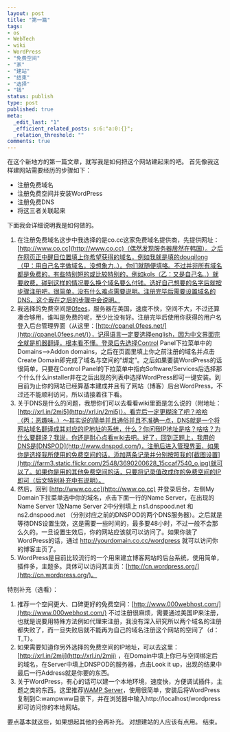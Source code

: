 ```yaml
---
layout: post
title: "第一篇"
tags:
- os
- WebTech
- wiki
- WordPress
- "免费空间"
- "家"
- "建站"
- "结束"
- "选择"
- "钱"
status: publish
type: post
published: true
meta:
  _edit_last: "1"
  _efficient_related_posts: s:6:"a:0:{}";
  _relation_threshold: ""
comments: true
---
```

在这个新地方的第一篇文章，就写我是如何把这个网站建起来的吧。 首先像我这样建网站需要经历的步骤如下：

- 注册免费域名
- 注册免费空间并安装WordPress
- 注册免费DNS
- 将这三者关联起来

下面我会详细说明我是如何做的。

1. 在注册免费域名这步中我选择的是co.cc这家免费域名提供商，先提供网址：[http://www.co.cc](http://www.co.cc)（偶然发现服务器居然在韩国）。之后在网页正中醒目位置填上你希望获得的域名，例如我就是填的douqilong（甲：用自己名字做域名，没想象力..）。你们就随便填咯。不过并非所有域名都是免费的，有些特别短的或比较特别的，例如kols（乙：又是自己名..）就要收费，碰到这样的情况要么换个域名要么付钱。选好自己想要的名字后就按步骤注册吧，很简单，没有什么难点需要说明。注册完毕后需要设置域名的DNS，这个我在之后的步骤中会说明。
2. 我选择的免费空间是[0fees](http://www.0fees.net/)，服务器在美国，速度不快，空间不大，不过还算凑合够用，谁叫是免费的呢，至少比没有好。注册完毕后使用你获得的用户名登入后台管理界面（从这里：[http://cpanel.0fees.net/](http://cpanel.0fees.net/)），记得语言一定要选择english，因为中文界面完全就是机器翻译，根本看不懂。登录后先选择Control Panel下拉菜单中的Domains--\>Addon domains，之后在页面里填上你之前注册的域名并点击Create Domain即完成了域名与空间的“绑定”。之后如果要装WordPress的话很简单，只要在Control Panel的下拉菜单中指向Software/Services后选择那个什么什么installer并在之后出现的列表中选择WordPress即可一键安装。到目前为止你的网站已经算基本建成并且有了网站（博客）后台WordPress，不过还不能顺利访问，所以请接着往下看。
3. 关于DNS是什么的问题，我想你们可以去看看wiki里面是怎么说的（附地址：[http://xrl.in/2mi5](http://xrl.in/2mi5)）。看完后一定更糊涂了吧？哈哈（丙：恶趣味..）～其实说的简单并且通俗并且不准确一点，DNS就是一个将网站域名翻译成其对应的IP地址的系统，什么？你问我IP地址是啥？啥啥？为什么要翻译？我说，你还是耐心点看wiki去吧。好了，回到正题上，我用的DNS是[DNSPOD](http://www.dnspod.com/)，注册后进入管理界面，如果你是选择我所使用的免费空间的话，添加两条记录并分别按照我的[截图设置](http://farm3.static.flickr.com/2548/3690200628_15ccaf7540_o.jpg)就可以了。如果你是用的其他免费空间的话，只要将记录值改成你的免费空间的IP即可（后文特别补充中有说明）。
4. 然后，回到 [http://www.co.cc](http://www.co.cc) 并登录后台，左侧My Domain下拉菜单选中你的域名，点击下面一行的Name Server，在出现的Name Server 1及Name Server 2中分别填上 ns1.dnspood.net 和 ns2.dnspood.net （分别对应之前的DNSPOD的两个DNS服务器）。之后就是等待DNS设置生效，这是需要一些时间的，最多要48小时，不过一般不会那么久的。一旦设置生效后，你的网站应该就可以访问了。如果你装了WordPress的话，通过 http://yourdomain.co.cc/wordpress 就可以访问你的博客主页了。
5. WordPress是目前比较流行的一个用来建立博客网站的后台系统，使用简单，插件多，主题多。具体可以访问其主页：[http://cn.wordpress.org/](http://cn.wordpress.org/)。

特别补充（选看）：

1. 推荐一个空间更大、口碑更好的免费空间：[http://www.000webhost.com/](http://www.000webhost.com/) 不过注册很麻烦，需要通过美国IP来注册，也就是说要用特殊方法例如代理来注册，我没有深入研究所以两个域名的注册都失败了，而一旦失败后就不能再为自己的域名注册这个网站的空间了（d：T\_T）。
2. 如果需要知道你另外选择的免费空间的IP地址，可以去这里：[http://xrl.in/2mij](http://xrl.in/2mij) ，在Domain中填上你已与空间绑定后的域名，在Server中填上DNSPOD的服务器，点击Look it up，出现的结果中最后一行Address就是你要的东西。
3. 关于WordPress，有心的话可以建一个本地环境，速度快，方便调试插件，主题之类的东西。这里推荐[WAMP Server](http://www.wampserver.com/en/)，使用很简单，安装后将WordPress复制到C:wampwww目录下，并在浏览器中输入http://localhost/wordpress即可访问你的本地网站。

要点基本就这些，如果想起其他的会再补充。 对想建站的人应该有点用。 结束。
